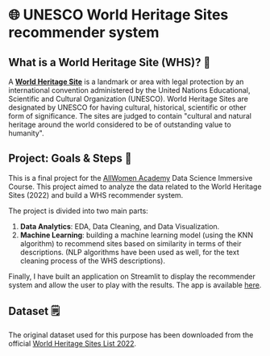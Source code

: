 # 🌐 UNESCO World Heritage Sites recommender system

## What is a World Heritage Site (WHS)? 🏯

A [**World Heritage Site**](https://en.wikipedia.org/wiki/World_Heritage_Site) is a landmark or area with legal protection by an international convention administered by the United Nations Educational, Scientific and Cultural Organization (UNESCO). World Heritage Sites are designated by UNESCO for having cultural, historical, scientific or other form of significance. The sites are judged to contain "cultural and natural heritage around the world considered to be of outstanding value to humanity".


## Project: Goals & Steps 🎯
This is a final project for the [AllWomen Academy](https://www.allwomen.tech/) Data Science Immersive Course. 
This project aimed to analyze the data related to the World Heritage Sites (2022) and build a WHS recommender system.

The project is divided into two main parts:
1. **Data Analytics**: EDA, Data Cleaning, and Data Visualization.
2. **Machine Learning**: building a machine learning model (using the KNN algorithm) to recommend sites based on similarity in terms of their descriptions. (NLP algorithms have been used as well, for the text cleaning process of the WHS descriptions).

Finally, I have built an application on Streamlit to display the recommender system and allow the user to play with the results. The app is available [here](https://elenabat-whs-recommende-recommendersystem-streamlit-test-9ko9t4.streamlitapp.com/).

## Dataset 🗒️
The original dataset used for this purpose has been downloaded from the official [World Heritage Sites List 2022](https://whc.unesco.org/en/list/).
